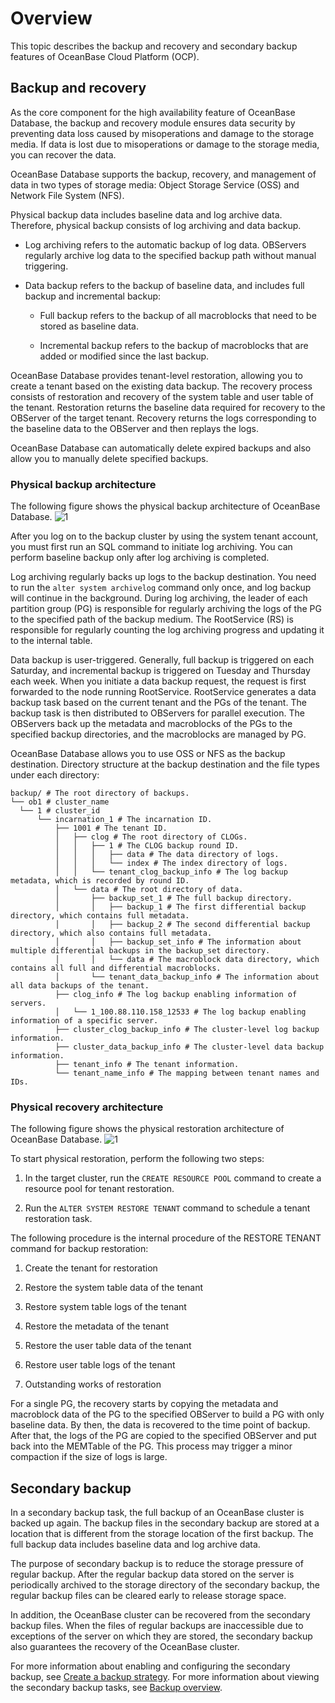 Overview 
=============================

This topic describes the backup and recovery and secondary backup features of OceanBase Cloud Platform (OCP). 

Backup and recovery 
----------------------------------------

As the core component for the high availability feature of OceanBase Database, the backup and recovery module ensures data security by preventing data loss caused by misoperations and damage to the storage media. If data is lost due to misoperations or damage to the storage media, you can recover the data. 

OceanBase Database supports the backup, recovery, and management of data in two types of storage media: Object Storage Service (OSS) and Network File System (NFS). 

Physical backup data includes baseline data and log archive data. Therefore, physical backup consists of log archiving and data backup.

* Log archiving refers to the automatic backup of log data. OBServers regularly archive log data to the specified backup path without manual triggering.

  

* Data backup refers to the backup of baseline data, and includes full backup and incremental backup:

  * Full backup refers to the backup of all macroblocks that need to be stored as baseline data.

    
  
  * Incremental backup refers to the backup of macroblocks that are added or modified since the last backup.

    
  

  




OceanBase Database provides tenant-level restoration, allowing you to create a tenant based on the existing data backup. The recovery process consists of restoration and recovery of the system table and user table of the tenant. Restoration returns the baseline data required for recovery to the OBServer of the target tenant. Recovery returns the logs corresponding to the baseline data to the OBServer and then replays the logs. 

OceanBase Database can automatically delete expired backups and also allow you to manually delete specified backups. 

### Physical backup architecture 

The following figure shows the physical backup architecture of OceanBase Database. ![1](https://help-static-aliyun-doc.aliyuncs.com/assets/img/en-US/0914306461/p384752.png)

After you log on to the backup cluster by using the system tenant account, you must first run an SQL command to initiate log archiving. You can perform baseline backup only after log archiving is completed. 

Log archiving regularly backs up logs to the backup destination. You need to run the `alter system archivelog` command only once, and log backup will continue in the background. During log archiving, the leader of each partition group (PG) is responsible for regularly archiving the logs of the PG to the specified path of the backup medium. The RootService (RS) is responsible for regularly counting the log archiving progress and updating it to the internal table. 

Data backup is user-triggered. Generally, full backup is triggered on each Saturday, and incremental backup is triggered on Tuesday and Thursday each week. When you initiate a data backup request, the request is first forwarded to the node running RootService. RootService generates a data backup task based on the current tenant and the PGs of the tenant. The backup task is then distributed to OBServers for parallel execution. The OBServers back up the metadata and macroblocks of the PGs to the specified backup directories, and the macroblocks are managed by PG. 

OceanBase Database allows you to use OSS or NFS as the backup destination. Directory structure at the backup destination and the file types under each directory: 

```unknow
backup/ # The root directory of backups.
└── ob1 # cluster_name
  └── 1 # cluster_id
      └── incarnation_1 # The incarnation ID.
          ├── 1001 # The tenant ID.
          │   ├── clog # The root directory of CLOGs.
          │   │   ├── 1 # The CLOG backup round ID.
          │   │   │   ├── data # The data directory of logs.
          │   │   │   └── index # The index directory of logs.
          │   │   └── tenant_clog_backup_info # The log backup metadata, which is recorded by round ID.
          │   └── data # The root directory of data.
          │       ├── backup_set_1 # The full backup directory.
          │       │   ├── backup_1 # The first differential backup directory, which contains full metadata.    
          │       │   ├── backup_2 # The second differential backup directory, which also contains full metadata. 
          │       │   ├── backup_set_info # The information about multiple differential backups in the backup_set directory.
          │       │   └── data # The macroblock data directory, which contains all full and differential macroblocks.
          │       └── tenant_data_backup_info # The information about all data backups of the tenant.
          ├── clog_info # The log backup enabling information of servers.
          │   └── 1_100.88.110.158_12533 # The log backup enabling information of a specific server.
          ├── cluster_clog_backup_info # The cluster-level log backup information.
          ├── cluster_data_backup_info # The cluster-level data backup information.
          ├── tenant_info # The tenant information.
          └── tenant_name_info # The mapping between tenant names and IDs.
```



### Physical recovery architecture 

The following figure shows the physical restoration architecture of OceanBase Database. ![1](https://help-static-aliyun-doc.aliyuncs.com/assets/img/en-US/0914306461/p384751.png)



To start physical restoration, perform the following two steps:

1. In the target cluster, run the `CREATE RESOURCE POOL` command to create a resource pool for tenant restoration.

   

2. Run the `ALTER SYSTEM RESTORE TENANT` command to schedule a tenant restoration task.

   




The following procedure is the internal procedure of the RESTORE TENANT command for backup restoration:

1. Create the tenant for restoration

   

2. Restore the system table data of the tenant

   

3. Restore system table logs of the tenant

   

4. Restore the metadata of the tenant

   

5. Restore the user table data of the tenant

   

6. Restore user table logs of the tenant

   

7. Outstanding works of restoration

   




For a single PG, the recovery starts by copying the metadata and macroblock data of the PG to the specified OBServer to build a PG with only baseline data. By then, the data is recovered to the time point of backup. After that, the logs of the PG are copied to the specified OBServer and put back into the MEMTable of the PG. This process may trigger a minor compaction if the size of logs is large.

Secondary backup 
-------------------------------------

In a secondary backup task, the full backup of an OceanBase cluster is backed up again. The backup files in the secondary backup are stored at a location that is different from the storage location of the first backup. The full backup data includes baseline data and log archive data. 

The purpose of secondary backup is to reduce the storage pressure of regular backup. After the regular backup data stored on the server is periodically archived to the storage directory of the secondary backup, the regular backup files can be cleared early to release storage space. 

In addition, the OceanBase cluster can be recovered from the secondary backup files. When the files of regular backups are inaccessible due to exceptions of the server on which they are stored, the secondary backup also guarantees the recovery of the OceanBase cluster. 

For more information about enabling and configuring the secondary backup, see [Create a backup strategy](t2009328.md#topic-2009328). For more information about viewing the secondary backup tasks, see [Backup overview](/en-US/3.ob-cloud-platform/3.userguide-features/6.backup-and-restoration/3.backup-overview.md).
